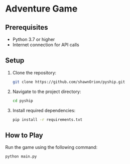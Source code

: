 # Adventure Game

## Prerequisites

- Python 3.7 or higher
- Internet connection for API calls

## Setup

1. Clone the repository:
   ```bash
   git clone https://github.com/shawnOrion/pyship.git
   ```
2. Navigate to the project directory:
   ```bash
   cd pyship
   ```
3. Install required dependencies:
   ```bash
   pip install -r requirements.txt
   ```

## How to Play

Run the game using the following command:

```bash
python main.py
```
